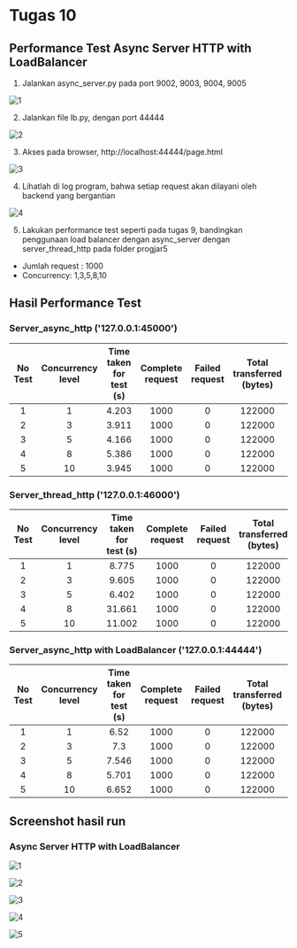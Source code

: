 # Tugas 10
## Performance Test Async Server HTTP with LoadBalancer

1. Jalankan async_server.py pada port 9002, 9003, 9004, 9005

  ![1](capture%20async%20with%20load%20balancer/runserver.png)

2. Jalankan file lb.py, dengan port 44444

  ![2](capture%20async%20with%20load%20balancer/run-lb_py.png)

3. Akses pada browser, http://localhost:44444/page.html

  ![3](capture%20async%20with%20load%20balancer/page_html.png)

4. Lihatlah di log program, bahwa setiap request akan dilayani oleh backend yang bergantian

  ![4](capture%20async%20with%20load%20balancer/request-satu-satu.png)

5. Lakukan performance test seperti pada tugas 9, bandingkan penggunaan load balancer dengan async_server dengan server_thread_http pada folder progjar5
* Jumlah request : 1000
* Concurrency: 1,3,5,8,10

## Hasil Performance Test

### Server_async_http ('127.0.0.1:45000')

**No Test**|**Concurrency level**|**Time taken for test (s)**|**Complete request**|**Failed request**|**Total transferred (bytes)**|**Request per second (#/sec)**|**Time per request (ms)**|**Transfer rate (Kbytes/sec)**
:-----:|:-----:|:-----:|:-----:|:-----:|:-----:|:-----:|:-----:|:-----:
1|1|4.203|1000|0|122000|237.91|4.203|28.34
2|3|3.911|1000|0|122000|255.71|11.732|30.47
3|5|4.166|1000|0|122000|240.03|20.831|28.6
4|8|5.386|1000|0|122000|185.65|43.091|22.12
5|10|3.945|1000|0|122000|253.51|39.446|30.2


### Server_thread_http ('127.0.0.1:46000')

**No Test**|**Concurrency level**|**Time taken for test (s)**|**Complete request**|**Failed request**|**Total transferred (bytes)**|**Request per second (#/sec)**|**Time per request (ms)**|**Transfer rate (Kbytes/sec)**
:-----:|:-----:|:-----:|:-----:|:-----:|:-----:|:-----:|:-----:|:-----:
1|1|8.775|1000|0|122000|113.97|8.775|13.58
2|3|9.605|1000|0|122000|104.11|28.816|12.4
3|5|6.402|1000|0|122000|156.2|32.011|18.61
4|8|31.661|1000|0|122000|31.58|253.290|3.76
5|10|11.002|1000|0|122000|90.89|110.023|10.83



### Server_async_http with LoadBalancer ('127.0.0.1:44444')

**No Test**|**Concurrency level**|**Time taken for test (s)**|**Complete request**|**Failed request**|**Total transferred (bytes)**|**Request per second (#/sec)**|**Time per request (ms)**|**Transfer rate (Kbytes/sec)**
:-----:|:-----:|:-----:|:-----:|:-----:|:-----:|:-----:|:-----:|:-----:
1|1|6.52|1000|0|122000|153.37|6.52|18.27
2|3|7.3|1000|0|122000|136.99|21.9|16.32
3|5|7.546|1000|0|122000|132.52|37.73|15.79
4|8|5.701|1000|0|122000|175.41|45.607|20.9
5|10|6.652|1000|0|122000|150.33|66.521|17.91


## Screenshot hasil run

### Async Server HTTP with LoadBalancer

![1](capture%20async%20with%20load%20balancer/loadbalancer_con_1.png)

![2](capture%20async%20with%20load%20balancer/loadbalancer_con_3.png)

![3](capture%20async%20with%20load%20balancer/loadbalancer_con_5.png)

![4](capture%20async%20with%20load%20balancer/loadbalancer_con_8.png)

![5](capture%20async%20with%20load%20balancer/loadbalancer_con_10.png)
